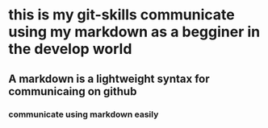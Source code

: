# this is my git-skills communicate using my markdown as a begginer in the develop world
## A markdown is a lightweight syntax for communicaing on github
### communicate using markdown easily

